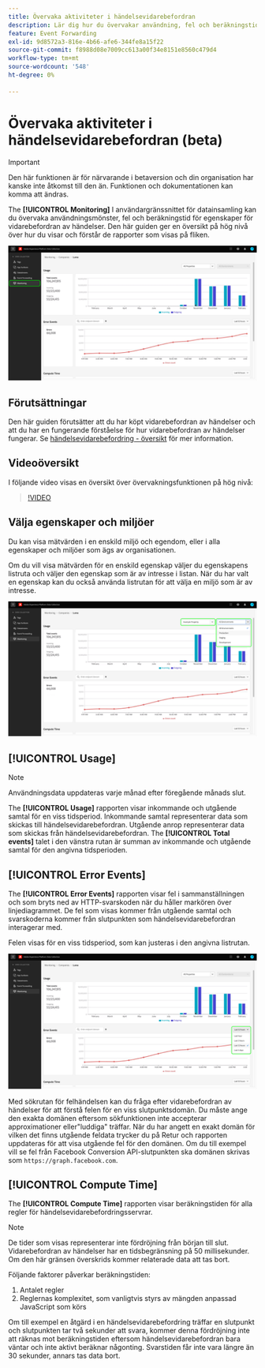 ```yaml
---
title: Övervaka aktiviteter i händelsevidarebefordran
description: Lär dig hur du övervakar användning, fel och beräkningstid i egenskaperna för vidarebefordran av händelser.
feature: Event Forwarding
exl-id: 9d8572a3-816e-4b66-afe6-344fe8a15f22
source-git-commit: f8988d08e7009cc613a00f34e8151e8560c479d4
workflow-type: tm+mt
source-wordcount: '548'
ht-degree: 0%

---
```


# Övervaka aktiviteter i händelsevidarebefordran (beta)

>[!IMPORTANT]
>
>Den här funktionen är för närvarande i betaversion och din organisation har kanske inte åtkomst till den än. Funktionen och dokumentationen kan komma att ändras.

The **[!UICONTROL Monitoring]** I användargränssnittet för datainsamling kan du övervaka användningsmönster, fel och beräkningstid för egenskaper för vidarebefordran av händelser. Den här guiden ger en översikt på hög nivå över hur du visar och förstår de rapporter som visas på fliken.

![Bild som visar övervakningsfliken i användargränssnittet för datainsamling](../../images/ui/event-forwarding/monitoring/monitoring-tab.png)

## Förutsättningar

Den här guiden förutsätter att du har köpt vidarebefordran av händelser och att du har en fungerande förståelse för hur vidarebefordran av händelser fungerar. Se [händelsevidarebefordring - översikt](./overview.md) för mer information.

## Videoöversikt

I följande video visas en översikt över övervakningsfunktionen på hög nivå:

>[!VIDEO](https://video.tv.adobe.com/v/343999?quality=12&learn=on)

## Välja egenskaper och miljöer

Du kan visa mätvärden i en enskild miljö och egendom, eller i alla egenskaper och miljöer som ägs av organisationen.

Om du vill visa mätvärden för en enskild egenskap väljer du egenskapens listruta och väljer den egenskap som är av intresse i listan. När du har valt en egenskap kan du också använda listrutan för att välja en miljö som är av intresse.

![Bild som visar rullgardinsmenyerna för egenskapsmiljön i användargränssnittet](../../images/ui/event-forwarding/monitoring/property-environment.png)

## [!UICONTROL Usage]

>[!NOTE]
>
>Användningsdata uppdateras varje månad efter föregående månads slut.

The **[!UICONTROL Usage]** rapporten visar inkommande och utgående samtal för en viss tidsperiod. Inkommande samtal representerar data som skickas till händelsevidarebefordran. Utgående anrop representerar data som skickas från händelsevidarebefordran. The **[!UICONTROL Total events]** talet i den vänstra rutan är summan av inkommande och utgående samtal för den angivna tidsperioden.

## [!UICONTROL Error Events]

The **[!UICONTROL Error Events]** rapporten visar fel i sammanställningen och som bryts ned av HTTP-svarskoden när du håller markören över linjediagrammet. De fel som visas kommer från utgående samtal och svarskoderna kommer från slutpunkten som händelsevidarebefordran interagerar med.

Felen visas för en viss tidsperiod, som kan justeras i den angivna listrutan.

![Bild som visar listrutan för tidsperioden för felhändelserapporten](../../images/ui/event-forwarding/monitoring/error-time.png)

Med sökrutan för felhändelsen kan du fråga efter vidarebefordran av händelser för att förstå felen för en viss slutpunktsdomän. Du måste ange den exakta domänen eftersom sökfunktionen inte accepterar approximationer eller&quot;luddiga&quot; träffar. När du har angett en exakt domän för vilken det finns utgående feldata trycker du på Retur och rapporten uppdateras för att visa utgående fel för den domänen. Om du till exempel vill se fel från Facebook Conversion API-slutpunkten ska domänen skrivas som `https://graph.facebook.com`.

## [!UICONTROL Compute Time]

The **[!UICONTROL Compute Time]** rapporten visar beräkningstiden för alla regler för händelsevidarebefordringsservrar.

>[!NOTE]
>
>De tider som visas representerar inte fördröjning från början till slut. Vidarebefordran av händelser har en tidsbegränsning på 50 millisekunder. Om den här gränsen överskrids kommer relaterade data att tas bort.

Följande faktorer påverkar beräkningstiden:

1. Antalet regler
2. Reglernas komplexitet, som vanligtvis styrs av mängden anpassad JavaScript som körs

Om till exempel en åtgärd i en händelsevidarebefordring träffar en slutpunkt och slutpunkten tar två sekunder att svara, kommer denna fördröjning inte att räknas mot beräkningstiden eftersom händelsevidarebefordran bara väntar och inte aktivt beräknar någonting. Svarstiden får inte vara längre än 30 sekunder, annars tas data bort.
